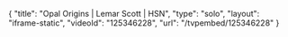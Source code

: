 {
    "title": "Opal Origins | Lemar Scott | HSN",
    "type": "solo",
    "layout": "iframe-static",
    "videoId": "125346228",
    "url": "\/tvpembed\/125346228"
}